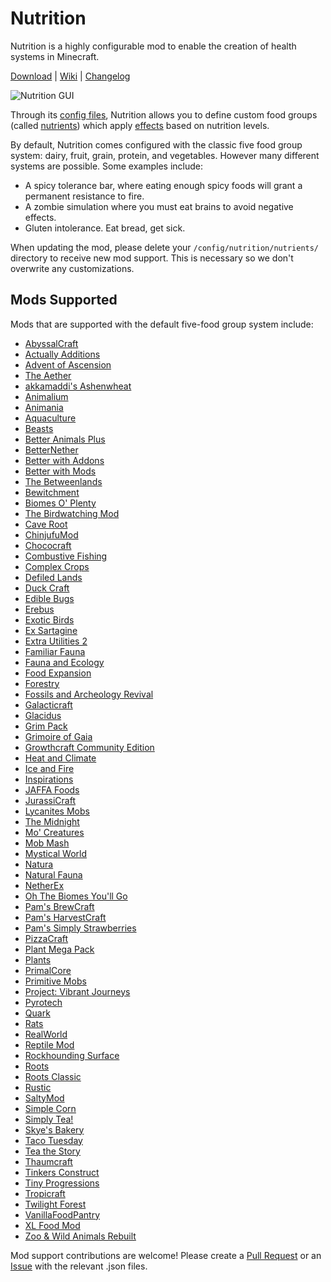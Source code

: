 # Nutrition

Nutrition is a highly configurable mod to enable the creation of health systems in Minecraft.

[Download](https://github.com/WesCook/Nutrition/releases) | [Wiki](https://github.com/WesCook/Nutrition/wiki) | [Changelog](changelog.md)

![Nutrition GUI](screenshots/gui.png "Nutrition GUI")

Through its [config files](https://github.com/WesCook/Nutrition/wiki/Configuration), Nutrition allows you to define custom food groups (called [nutrients](https://github.com/WesCook/Nutrition/wiki/Nutrients)) which apply [effects](https://github.com/WesCook/Nutrition/wiki/Effects) based on nutrition levels.

By default, Nutrition comes configured with the classic five food group system: dairy, fruit, grain, protein, and vegetables.  However many different systems are possible.  Some examples include:

* A spicy tolerance bar, where eating enough spicy foods will grant a permanent resistance to fire.
* A zombie simulation where you must eat brains to avoid negative effects.
* Gluten intolerance.  Eat bread, get sick.

When updating the mod, please delete your `/config/nutrition/nutrients/` directory to receive new mod support.  This is necessary so we don't overwrite any customizations.

## Mods Supported

Mods that are supported with the default five-food group system include:

* [AbyssalCraft](https://www.curseforge.com/minecraft/mc-mods/abyssalcraft)
* [Actually Additions](https://www.curseforge.com/minecraft/mc-mods/actually-additions)
* [Advent of Ascension](https://www.curseforge.com/minecraft/mc-mods/advent-of-ascension-nevermine)
* [The Aether](https://www.curseforge.com/minecraft/mc-mods/the-aether)
* [akkamaddi's Ashenwheat](https://www.curseforge.com/minecraft/mc-mods/akkamaddis-ashenwheat)
* [Animalium](https://www.curseforge.com/minecraft/mc-mods/animalium)
* [Animania](https://www.curseforge.com/minecraft/mc-mods/animania)
* [Aquaculture](https://www.curseforge.com/minecraft/mc-mods/aquaculture)
* [Beasts](https://www.curseforge.com/minecraft/mc-mods/beasts)
* [Better Animals Plus](https://www.curseforge.com/minecraft/mc-mods/betteranimalsplus)
* [BetterNether](https://www.curseforge.com/minecraft/mc-mods/betternether)
* [Better with Addons](https://www.curseforge.com/minecraft/mc-mods/better-with-addons)
* [Better with Mods](https://www.curseforge.com/minecraft/mc-mods/bwm-suite)
* [The Betweenlands](https://www.curseforge.com/minecraft/mc-mods/angry-pixel-the-betweenlands-mod)
* [Bewitchment](https://www.curseforge.com/minecraft/mc-mods/bewitchment)
* [Biomes O' Plenty](https://www.curseforge.com/minecraft/mc-mods/biomes-o-plenty)
* [The Birdwatching Mod](https://www.curseforge.com/minecraft/mc-mods/the-birdwatching-mod)
* [Cave Root](https://www.curseforge.com/minecraft/mc-mods/cave-root)
* [ChinjufuMod](https://www.curseforge.com/minecraft/mc-mods/chinjufumod)
* [Chococraft](https://www.curseforge.com/minecraft/mc-mods/chococraft-3)
* [Combustive Fishing](https://www.curseforge.com/minecraft/mc-mods/combustive-fishing)
* [Complex Crops](https://www.curseforge.com/minecraft/mc-mods/complex-crops)
* [Defiled Lands](https://www.curseforge.com/minecraft/mc-mods/defiled-lands)
* [Duck Craft](https://www.curseforge.com/minecraft/mc-mods/duck-craft)
* [Edible Bugs](https://www.curseforge.com/minecraft/mc-mods/edible-bugs)
* [Erebus](https://www.curseforge.com/minecraft/mc-mods/the-erebus)
* [Exotic Birds](https://www.curseforge.com/minecraft/mc-mods/exotic-birds)
* [Ex Sartagine](https://www.curseforge.com/minecraft/mc-mods/ex-sartagine)
* [Extra Utilities 2](https://www.curseforge.com/minecraft/mc-mods/extra-utilities)
* [Familiar Fauna](https://www.curseforge.com/minecraft/mc-mods/familiar-fauna)
* [Fauna and Ecology](https://www.curseforge.com/minecraft/mc-mods/fauna-and-ecology)
* [Food Expansion](https://www.curseforge.com/minecraft/mc-mods/food-expansion)
* [Forestry](https://www.curseforge.com/minecraft/mc-mods/forestry)
* [Fossils and Archeology Revival](https://www.curseforge.com/minecraft/mc-mods/fossils)
* [Galacticraft](https://micdoodle8.com/mods/galacticraft)
* [Glacidus](https://www.curseforge.com/minecraft/mc-mods/glacidus)
* [Grim Pack](https://www.curseforge.com/minecraft/mc-mods/grim-pack)
* [Grimoire of Gaia](https://www.curseforge.com/minecraft/mc-mods/grimoire-of-gaia)
* [Growthcraft Community Edition](https://www.curseforge.com/minecraft/mc-mods/growthcraft-community-edition)
* [Heat and Climate](https://defeatedcrow.jp/modwiki/HeatAndClimate_EN)
* [Ice and Fire](https://www.curseforge.com/minecraft/mc-mods/ice-and-fire-dragons)
* [Inspirations](https://www.curseforge.com/minecraft/mc-mods/inspirations)
* [JAFFA Foods](https://www.curseforge.com/minecraft/mc-mods/jaffa-foods-a-harvestcraft-addon)
* [JurassiCraft](https://www.curseforge.com/minecraft/mc-mods/jurassicraft)
* [Lycanites Mobs](https://www.curseforge.com/minecraft/mc-mods/lycanites-mobs)
* [The Midnight](https://www.curseforge.com/minecraft/mc-mods/the-midnight)
* [Mo' Creatures](https://www.curseforge.com/minecraft/mc-mods/mo-creatures)
* [Mob Mash](https://www.curseforge.com/minecraft/mc-mods/mob-mash)
* [Mystical World](https://www.curseforge.com/minecraft/mc-mods/mystical-world)
* [Natura](https://www.curseforge.com/minecraft/mc-mods/natura)
* [Natural Fauna](https://www.curseforge.com/minecraft/mc-mods/natural-fauna-mod-a-zawa-addon)
* [NetherEx](https://www.curseforge.com/minecraft/mc-mods/netherex)
* [Oh The Biomes You'll Go](https://www.curseforge.com/minecraft/mc-mods/oh-the-biomes-youll-go)
* [Pam's BrewCraft](https://www.curseforge.com/minecraft/mc-mods/pams-brewcraft)
* [Pam's HarvestCraft](https://www.curseforge.com/minecraft/mc-mods/pams-harvestcraft)
* [Pam's Simply Strawberries](https://www.curseforge.com/minecraft/mc-mods/pams-simply-strawberries)
* [PizzaCraft](https://www.curseforge.com/minecraft/mc-mods/pizzacraft)
* [Plant Mega Pack](https://web.archive.org/web/20181020031322/http://10paksmods.net/pmp.html)
* [Plants](https://www.curseforge.com/minecraft/mc-mods/plants)
* [PrimalCore](https://www.curseforge.com/minecraft/mc-mods/primalcore)
* [Primitive Mobs](https://www.curseforge.com/minecraft/mc-mods/primitive-mobs)
* [Project: Vibrant Journeys](https://www.curseforge.com/minecraft/mc-mods/project-vibrant-journeys)
* [Pyrotech](https://www.curseforge.com/minecraft/mc-mods/pyrotech)
* [Quark](https://quark.vazkii.net/)
* [Rats](https://www.curseforge.com/minecraft/mc-mods/rats)
* [RealWorld](https://web.archive.org/web/20181008045611/https://10paksmods.net/realworld.html)
* [Reptile Mod](https://www.curseforge.com/minecraft/mc-mods/lizardmod/files/3247823)
* [Rockhounding Surface](https://www.curseforge.com/minecraft/mc-mods/rockhounding-mod-surface)
* [Roots](https://www.curseforge.com/minecraft/mc-mods/roots)
* [Roots Classic](https://www.curseforge.com/minecraft/mc-mods/roots-classic)
* [Rustic](https://www.curseforge.com/minecraft/mc-mods/rustic)
* [SaltyMod](https://www.curseforge.com/minecraft/mc-mods/saltymod)
* [Simple Corn](https://www.curseforge.com/minecraft/mc-mods/simple-corn)
* [Simply Tea!](https://www.curseforge.com/minecraft/mc-mods/simply-tea)
* [Skye's Bakery](https://www.curseforge.com/minecraft/mc-mods/skyes-bakery)
* [Taco Tuesday](https://www.curseforge.com/minecraft/mc-mods/taco-tuesday)
* [Tea the Story](https://www.curseforge.com/minecraft/mc-mods/tea-the-story)
* [Thaumcraft](https://www.curseforge.com/minecraft/mc-mods/thaumcraft)
* [Tinkers Construct](https://www.curseforge.com/minecraft/mc-mods/tinkers-construct)
* [Tiny Progressions](https://www.curseforge.com/minecraft/mc-mods/tiny-progressions)
* [Tropicraft](https://www.curseforge.com/minecraft/mc-mods/tropicraft)
* [Twilight Forest](https://www.curseforge.com/minecraft/mc-mods/the-twilight-forest)
* [VanillaFoodPantry](https://www.curseforge.com/minecraft/mc-mods/vanillafoodpantry-mod)
* [XL Food Mod](https://www.curseforge.com/minecraft/mc-mods/xl-food-mod)
* [Zoo & Wild Animals Rebuilt](https://www.curseforge.com/minecraft/mc-mods/zoo-wild-animals-rebuild)

Mod support contributions are welcome!  Please create a [Pull Request](https://github.com/WesCook/Nutrition/pulls) or an [Issue](https://github.com/WesCook/Nutrition/issues) with the relevant .json files.
